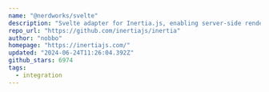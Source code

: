 ```yaml
---
name: "@nerdworks/svelte"
description: "Svelte adapter for Inertia.js, enabling server-side rendering."
repo_url: "https://github.com/inertiajs/inertia"
author: "nobbo"
homepage: "https://inertiajs.com/"
updated: "2024-06-24T11:26:04.392Z"
github_stars: 6974
tags: 
  - integration
---
```

